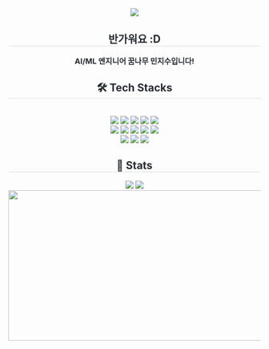 <div align= "center">
    <img src="https://capsule-render.vercel.app/api?type=rounded&color=0:fcffcc,100:c4feb4&height=120&text=Hello%20World&animation=twinkling&fontColor=ffffff&fontSize=60" />
    </div>
    <div align= "center"> 
    <h2 style="border-bottom: 1px solid #d8dee4; color: #282d33;"> 반가워요 :D </h2>  
    <div style="font-weight: 700; font-size: 15px; text-align: center; color: #282d33;"> AI/ML 엔지니어 꿈나무 민지수입니다! </div> 
    </div>
    <div align= "center">
    <h2 style="border-bottom: 1px solid #d8dee4; color: #282d33;"> 🛠️ Tech Stacks </h2> <br> 
    <div style="margin: 0 auto; text-align: center;" align= "center"> <img src="https://img.shields.io/badge/Python-3776AB?style=flat&logo=Python&logoColor=white">
          <img src="https://img.shields.io/badge/PyTorch-EE4C2C?style=flat&logo=PyTorch&logoColor=white">
          <img src="https://img.shields.io/badge/Selenium-43B02A?style=flat&logo=Selenium&logoColor=white">
          <img src="https://img.shields.io/badge/Slack-4A154B?style=flat&logo=Slack&logoColor=white">
          <img src="https://img.shields.io/badge/Docker-2496ED?style=flat&logo=Docker&logoColor=white">
          <br/><img src="https://img.shields.io/badge/Elasticsearch-005571?style=flat&logo=Elasticsearch&logoColor=white">
          <img src="https://img.shields.io/badge/Figma-F24E1E?style=flat&logo=Figma&logoColor=white">
          <img src="https://img.shields.io/badge/Git-F05032?style=flat&logo=Git&logoColor=white">
          <img src="https://img.shields.io/badge/Github-181717?style=flat&logo=Github&logoColor=white">
          <img src="https://img.shields.io/badge/HTML5-E34F26?style=flat&logo=HTML5&logoColor=white">
          <br/><img src="https://img.shields.io/badge/Keras-D00000?style=flat&logo=Keras&logoColor=white">
          <img src="https://img.shields.io/badge/MySQL-4479A1?style=flat&logo=MySQL&logoColor=white">
          <img src="https://img.shields.io/badge/Notion-000000?style=flat&logo=Notion&logoColor=white">
          </div>
    </div>
    <div align= "center"> 
    <h2 style="border-bottom: 1px solid #d8dee4; color: #282d33;"> 🏅 Stats </h2> <div align= "center"> <img src="https://github-readme-stats.vercel.app/api?username=10mm-notebook&bg_color=60,c6ebeb,f8e7e7&title_color=ffffff&text_color=ffffff"
         /> <img src="https://github-readme-stats.vercel.app/api/top-langs/?username=10mm-notebook&layout=compact&bg_color=60,c6ebeb,f8e7e7&title_color=ffffff&text_color=ffffff"
           /> </div> 
    </div>
<a href="https://www.gitanimals.org/en_US?utm_medium=image&utm_source=10mm-notebook&utm_content=farm">
<img
  src="https://render.gitanimals.org/farms/10mm-notebook"
  width="600"
  height="300"
/>
</a>
